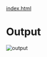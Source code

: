 [index.html](index.html)
# Output
![output](https://user-images.githubusercontent.com/13404888/40267031-72c3c7c6-5b73-11e8-9f99-7c2939446c23.png)
